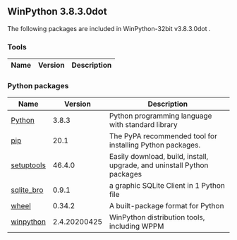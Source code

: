 ## WinPython 3.8.3.0dot 

The following packages are included in WinPython-32bit v3.8.3.0dot .

### Tools

Name | Version | Description
-----|---------|------------


### Python packages

Name | Version | Description
-----|---------|------------
[Python](http://www.python.org/) | 3.8.3 | Python programming language with standard library
[pip](https://pypi.org/project/pip) | 20.1 | The PyPA recommended tool for installing Python packages.
[setuptools](https://pypi.org/project/setuptools) | 46.4.0 | Easily download, build, install, upgrade, and uninstall Python packages
[sqlite_bro](https://pypi.org/project/sqlite_bro) | 0.9.1 | a graphic SQLite Client in 1 Python file
[wheel](https://pypi.org/project/wheel) | 0.34.2 | A built-package format for Python
[winpython](http://winpython.github.io/) | 2.4.20200425 | WinPython distribution tools, including WPPM
